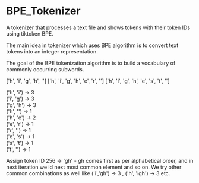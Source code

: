 # BPE_Tokenizer
A tokenizer that processes a text file and shows tokens with their token IDs using tiktoken BPE.

The main idea in tokenizer which uses BPE algorithm is to convert text tokens into an integer representation.

The goal of the BPE tokenization algorithm is to build a vocabulary of commonly occurring subwords.

['h', 'i', 'g', 'h', '</w>']
['h', 'i', 'g', 'h', 'e', 'r', '</w>']
['h', 'i', 'g', 'h', 'e', 's', 't', '</w>']

('h', 'i') → 3  
('i', 'g') → 3  
('g', 'h') → 3  
('h', '</w>') → 1  
('h', 'e') → 2  
('e', 'r') → 1  
('r', '</w>') → 1  
('e', 's') → 1  
('s', 't') → 1  
('t', '</w>') → 1

Assign token ID 256 → 'gh' - gh comes first as per alphabetical order, and in next iteration we id next most common element and so on. We try other common combinations as well like ('i','gh') -> 3 , ('h', 'igh') → 3  etc.


